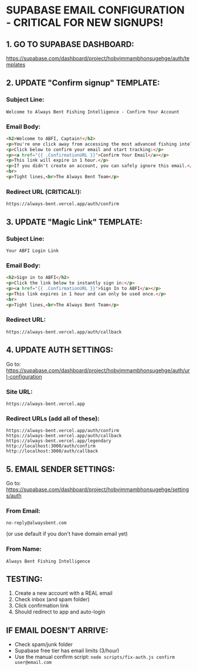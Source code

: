 # SUPABASE EMAIL CONFIGURATION - CRITICAL FOR NEW SIGNUPS!

## 1. GO TO SUPABASE DASHBOARD:
https://supabase.com/dashboard/project/hobvjmmambhonsugehge/auth/templates

## 2. UPDATE "Confirm signup" TEMPLATE:

### Subject Line:
```
Welcome to Always Bent Fishing Intelligence - Confirm Your Account
```

### Email Body:
```html
<h2>Welcome to ABFI, Captain!</h2>
<p>You're one click away from accessing the most advanced fishing intelligence platform.</p>
<p>Click below to confirm your email and start tracking:</p>
<p><a href="{{ .ConfirmationURL }}">Confirm Your Email</a></p>
<p>This link will expire in 1 hour.</p>
<p>If you didn't create an account, you can safely ignore this email.</p>
<br>
<p>Tight lines,<br>The Always Bent Team</p>
```

### Redirect URL (CRITICAL!):
```
https://always-bent.vercel.app/auth/confirm
```

## 3. UPDATE "Magic Link" TEMPLATE:

### Subject Line:
```
Your ABFI Login Link
```

### Email Body:
```html
<h2>Sign in to ABFI</h2>
<p>Click the link below to instantly sign in:</p>
<p><a href="{{ .ConfirmationURL }}">Sign In to ABFI</a></p>
<p>This link expires in 1 hour and can only be used once.</p>
<br>
<p>Tight lines,<br>The Always Bent Team</p>
```

### Redirect URL:
```
https://always-bent.vercel.app/auth/callback
```

## 4. UPDATE AUTH SETTINGS:

Go to: https://supabase.com/dashboard/project/hobvjmmambhonsugehge/auth/url-configuration

### Site URL:
```
https://always-bent.vercel.app
```

### Redirect URLs (add all of these):
```
https://always-bent.vercel.app/auth/confirm
https://always-bent.vercel.app/auth/callback
https://always-bent.vercel.app/legendary
http://localhost:3000/auth/confirm
http://localhost:3000/auth/callback
```

## 5. EMAIL SENDER SETTINGS:

Go to: https://supabase.com/dashboard/project/hobvjmmambhonsugehge/settings/auth

### From Email:
```
no-reply@alwaysbent.com
```
(or use default if you don't have domain email yet)

### From Name:
```
Always Bent Fishing Intelligence
```

## TESTING:
1. Create a new account with a REAL email
2. Check inbox (and spam folder)
3. Click confirmation link
4. Should redirect to app and auto-login

## IF EMAIL DOESN'T ARRIVE:
- Check spam/junk folder
- Supabase free tier has email limits (3/hour)
- Use the manual confirm script: `node scripts/fix-auth.js confirm user@email.com`
